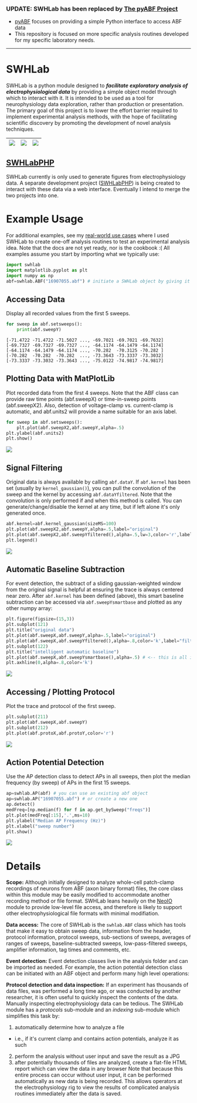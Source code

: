 ### UPDATE: SWHLab has been replaced by [The pyABF Project](https://github.com/swharden/pyABF) ###
* [pyABF](https://github.com/swharden/pyABF) focuses on providing a simple Python interface to access ABF data
* This repository is focused on more specific analysis routines developed for my specific laboratory needs.

---

# SWHLab
SWHLab is a python module designed to ***facilitate exploratory analysis of electrophysiological data*** by providing a simple object model through which to interact with it. It is intended to be used as a tool for neurophysiology data exploration, rather than production or presentation. The primary goal of this project is to lower the effort barrier required to implement experimental analysis methods, with the hope of facilitating scientific discovery by promoting the development of novel analysis techniques. 

![](doc/screenshot4.png) | ![](doc/screenshot5.png) | ![](doc/screenshot6.png) 
---|---|---

## [SWHLabPHP](https://github.com/swharden/SWHLabphp)
SWHLab currently is only used to generate figures from electrophysiology data. A separate development project ([SWHLabPHP](https://github.com/swharden/SWHLabphp)) is being created to interact with these data via a web interface. Eventually I intend to merge the two projects into one.

# Example Usage
For additional examples, see my [real-world use cases](doc/uses) where I used SWHLab to create one-off analysis routines to test an experimental analysis idea. Note that the docs are not yet ready, nor is the cookbook :( All examples assume you start by importing what we typically use:
```python
import swhlab
import matplotlib.pyplot as plt
import numpy as np
abf=swhlab.ABF("16907055.abf") # initiate a SWHLab object by giving it an ABF file
```

## Accessing Data
Display all recorded values from the first 5 sweeps.
```python
for sweep in abf.setsweeps():
    print(abf.sweepY)
```
```
[-71.4722 -71.4722 -71.5027 ..., -69.7021 -69.7021 -69.7632]
[-69.7327 -69.7327 -69.7327 ..., -64.1174 -64.1479 -64.1174]
[-64.1174 -64.1479 -64.1174 ..., -70.282  -70.3125 -70.282 ]
[-70.282  -70.282  -70.282  ..., -73.3643 -73.3337 -73.3032]
[-73.3337 -73.3032 -73.3643 ..., -75.0122 -74.9817 -74.9817]
```

## Plotting Data with MatPlotLib
Plot recorded data from the first 4 sweeps. Note that the ABF class can provide raw time points (abf.sweepX) or time-in-sweep points (abf.sweepX2). Also, detection of voltage-clamp vs. current-clamp is automatic, and abf.units2 will provide a name suitable for an axis label.
```python
for sweep in abf.setsweeps():
    plt.plot(abf.sweepX2,abf.sweepY,alpha=.5)
plt.ylabel(abf.units2)
plt.show()
```
![](doc/screenshots/readme1.png)

## Signal Filtering
Original data is always available by calling `abf.dataY`. If `abf.kernel` has been set (usually by `kernel_gaussian()`), you can pull the convolution of the sweep and the kernel by accessing `abf.dataYfiltered`. Note that the convolution is only performed if and when this method is called. You can generate/change/disable the kernel at any time, but if left alone it's only generated once.
```python
abf.kernel=abf.kernel_gaussian(sizeMS=100)
plt.plot(abf.sweepX2,abf.sweepY,alpha=.5,label="original")
plt.plot(abf.sweepX2,abf.sweepYfiltered(),alpha=.5,lw=3,color='r',label="filtered")
plt.legend()
```
![](doc/screenshots/lowpass.png)

## Automatic Baseline Subtraction
For event detection, the subtract of a sliding gaussian-weighted window from the original signal is helpful at ensuring the trace is always centered near zero. After `abf.kernel` has been defined (above), this smart baseline subtraction can be accessed via `abf.sweepYsmartbase` and plotted as any other numpy array:
```python
plt.figure(figsize=(15,3))
plt.subplot(121)
plt.title("original data")
plt.plot(abf.sweepX,abf.sweepY,alpha=.5,label="original")
plt.plot(abf.sweepX,abf.sweepYfiltered(),alpha=.8,color='k',label="filtered")
plt.subplot(122)
plt.title("intelligent automatic baseline")
plt.plot(abf.sweepX,abf.sweepYsmartbase(),alpha=.5) # <-- this is all it takes
plt.axhline(0,alpha=.8,color='k')
```
![](doc/screenshots/autobase.png)

## Accessing / Plotting Protocol
Plot the trace and protocol of the first sweep.
```python
plt.subplot(211)
plt.plot(abf.sweepX,abf.sweepY)
plt.subplot(212)
plt.plot(abf.protoX,abf.protoY,color='r')
```
![](doc/screenshots/protocol.png)

## Action Potential Detection
Use the AP detection class to detect APs in all sweeps, then plot the median frequency (by sweep) of APs in the first 15 sweeps.
```python
ap=swhlab.AP(abf) # you can use an existing abf object
ap=swhlab.AP("16907055.abf") # or create a new one
ap.detect()
medFreq=[np.median(f) for f in ap.get_bySweep("freqs")]
plt.plot(medFreq[:15],'.',ms=10)
plt.ylabel("Median AP Frequency (Hz)")
plt.xlabel("sweep number")
plt.show()
```
![](doc/screenshots/readme3.png)

# Details

**Scope:** Although initially designed to analyze whole-cell patch-clamp recordings of neurons from ABF (axon binary format) files, the core class within this module may be easily modified to accommodate another recording method or file format. SWHLab leans heavily on the [NeoIO](https://pythonhosted.org/neo/io.html) module to provide low-level file access, and therefore is likely to support other electrophysiological file formats with minimal modifiation.

**Data access:** The core of SWHLab is the `swhlab.ABF` class which has tools that make it easy to obtain sweep data, information from the header, protocol information, protocol sweeps, sub-sections of sweeps, averages of ranges of sweeps, baseline-subtracted sweeps, low-pass-filtered sweeps, amplifier information, tag times and comments, etc.

**Event detection:** Event detection classes live in the analysis folder and can be imported as needed. For example, the action potential detection class can be initiated with an ABF object and perform many high level operations:

**Protocol detection and data inspection:** If an experiment has thousands of data files, was performed a long time ago, or was conducted by another researcher, it is often useful to quickly inspect the contents of the data. Manually inspecting electrophysiology data can be tedious. The SWHLab module has a _protocols_ sub-module and an _indexing_ sub-module which simplifies this task by:
 1. automatically determine how to analyze a file
  * i.e., if it's current clamp and contains action potentials, analyze it as such
 2. perform the analysis without user input and save the result as a JPG
 3. after potentially thousands of files are analyzed, create a flat-file HTML report which can view the data in any browser
Note that because this entire process can occur without user input, it can be performed automatically as new data is being recorded. This allows operators at the electrophysiology rig to view the results of complicated analysis routines immediately after the data is saved.
